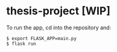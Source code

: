 # thesis-project [WIP]
To run the app, cd into the repository and:
```
$ export FLASK_APP=main.py
$ flask run
```
